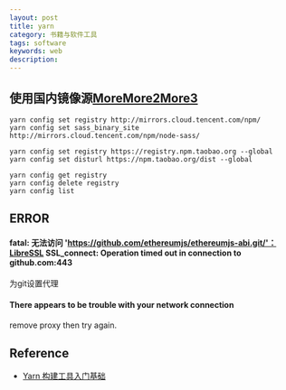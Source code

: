 ```yaml
---
layout: post
title: yarn
category: 书籍与软件工具
tags: software
keywords: web
description: 
---
```


## 使用国内镜像源[More](https://blog.csdn.net/jaket5219999/article/details/115261118)[More2](http://www.wxnacy.com/2020/09/26/yarn-use-custom-registry/)[More3](https://blog.csdn.net/jiay2/article/details/120784246)

```
yarn config set registry http://mirrors.cloud.tencent.com/npm/
yarn config set sass_binary_site http://mirrors.cloud.tencent.com/npm/node-sass/

yarn config set registry https://registry.npm.taobao.org --global
yarn config set disturl https://npm.taobao.org/dist --global

```

```
yarn config get registry
yarn config delete registry
yarn config list
```

## ERROR

#### fatal: 无法访问 'https://github.com/ethereumjs/ethereumjs-abi.git/'：LibreSSL SSL_connect: Operation timed out in connection to github.com:443

为git设置代理

#### There appears to be trouble with your network connection

remove proxy then try again.

## Reference

* [Yarn 构建工具入门基础](https://www.jianshu.com/p/f1d96bdc545b)